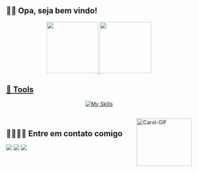 ## 👋🏽 Opa, seja bem vindo!

<div align="center">
<a href="https://github.com/J0aoPaulo">
<img height="140em" src="https://github-readme-stats.vercel.app/api?username=J0aoPaulo&show_icons=true&theme=dark"/>
<img height="140em" src="https://github-readme-stats.vercel.app/api/top-langs/?username=J0aoPaulo&layout=compact&theme=dark"/>
</div>
  
 ## 🔧 Tools

<!-- https://github.com/tandpfun/skill-icons -->
<div align="center">
  
[![My Skills](https://skillicons.dev/icons?i=c,cpp,java,spring,mongodb,postgres,sqlite,git&theme=dark&perline=10)](https://skillicons.dev)

</div>

</div>

  <div style="display: inline_block"><br>
<img align="right" alt="Carol-GIF" height="130" width="150" src="https://i.pinimg.com/originals/1a/56/ea/1a56eaaaf78869d7c6e0e620b2b98394.gif">
  
  ## 🫱🏻‍🫲🏽 Entre em contato comigo
  <div>
    <a href="https://www.instagram.com/_ojoao.almeida/" target="_blank"> <img src="https://img.shields.io/badge/Instagram-E4405F?style=for-the-badge&logo=instagram&logoColor=white" target="_blank"></a>
      <a href="https://www.linkedin.com/in/joaopaulo23/" target="_blank"> <img src="https://img.shields.io/badge/LinkedIn-0077B5?style=for-the-badge&logo=linkedin&logoColor=white" target="_blank"></a>
    <a href="mailto:ojoaopaulo1324@gmail.com"> <img src="https://img.shields.io/badge/Gmail-D14836?style=for-the-badge&logo=gmail&logoColor=white" target="_blank"></a>
